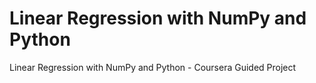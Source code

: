 # Linear Regression with NumPy and Python
Linear Regression with NumPy and Python - Coursera Guided Project
